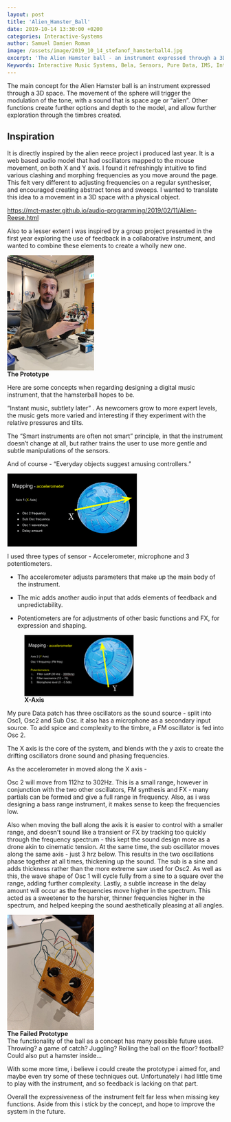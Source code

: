 ```yaml
---
layout: post
title: 'Alien_Hamster_Ball'
date: 2019-10-14 13:30:00 +0200
categories: Interactive-Systems
author: Samuel Damien Roman
image: /assets/image/2019_10_14_stefanof_hamsterball4.jpg
excerpt: 'The Alien Hamster ball - an instrument expressed through a 3D space'
Keywords: Interactive Music Systems, Bela, Sensors, Pure Data, IMS, Interactive Music Systems, NIME, MCT
---
```


The main concept for the Alien Hamster ball is an instrument expressed through a 3D space. The movement of the sphere will trigger the modulation of the tone, with a sound that is space age or “alien”. Other functions create further options and depth to the model, and allow further exploration through the timbres created.



## Inspiration

It is directly inspired by the alien reece project i produced last year. It is a web based audio model that had oscillators mapped to the mouse movement, on both X and Y axis. I found it refreshingly intuitive to find various clashing and morphing frequencies as you move around the page. This felt very different to adjusting frequencies on a regular synthesiser, and encouraged creating abstract tones and sweeps.
I wanted to translate this idea to a movement in a 3D space with a physical object.

https://mct-master.github.io/audio-programming/2019/02/11/Alien-Reese.html

Also to a lesser extent i was inspired by a group project presented in the first year exploring the use of feedback in a collaborative instrument, and wanted to combine these elements to create a wholly new one.

<img src="/assets/image/2019_10_14_stefanof_hamsterball3.jpg" width="40%" height="40%" align="center" />
<figcaption><strong>The Prototype</strong></figcaption>
</figure>

Here are some concepts when regarding designing a digital music instrument, that the hamsterball hopes to be.

“Instant music, subtlety later” . As newcomers grow to more expert levels, the music gets more varied and interesting if they experiment with the relative pressures and tilts.

The “Smart instruments are often not smart” principle, in that the instrument doesn’t change at all, but rather trains the user to use more gentle and subtle manipulations of the sensors.

And of course - “Everyday objects suggest amusing controllers.”

<img src="/assets/image/2019_10_14_stefanof_hamsterball6.png" width="60%" height="60%" align="center" />

I used three types of sensor - Accelerometer, microphone and 3 potentiometers.

- The accelerometer adjusts parameters that make up the main body of the instrument.

- The mic adds another audio input that adds elements of feedback and unpredictability.

- Potentiometers are for adjustments of other basic functions and FX, for expression and shaping.

<figure>
<img src="/assets/image/2019_10_14_stefanof_hamsterball5.png" width="60%" height="60%" align="center" />
<figcaption><strong>X-Axis</strong></figcaption>
</figure>

My pure Data patch has three oscillators as the sound source - split into Osc1, Osc2 and Sub Osc. it also has a microphone as a secondary input source. To add spice and complexity to the timbre, a FM oscillator is fed into Osc 2.

The X axis is the core of the system, and blends with the y axis to create the drifting oscillators drone sound and phasing frequencies.

As the accelerometer in moved along the X axis -

Osc 2 will move from 112hz to 302Hz. This is a small range, however in conjunction with the two other oscillators, FM synthesis and FX - many partials can be formed and give a full range in frequency. Also, as i was designing a bass range instrument, it makes sense to keep the frequencies low.

Also when moving the ball along the axis it is easier to control with a smaller range, and doesn't sound like a transient or FX by tracking too quickly through the frequency spectrum - this kept the sound design more as a drone akin to cinematic tension.
At the same time, the sub oscillator moves along the same axis - just 3 hrz below. This results in the two oscillations phase together at all times, thickening up the sound. The sub is a sine and adds thickness rather than the more extreme saw used for Osc2.
As well as this, the wave shape of Osc 1 will cycle fully from a sine to a square over the range, adding further complexity. Lastly, a subtle increase in the delay amount will occur as the frequencies move higher in the spectrum. This acted as a sweetener to the harsher, thinner frequencies higher in the spectrum, and helped keeping the sound aesthetically pleasing at all angles.

<img src="/assets/image/2019_10_14_stefanof_hamsterball2.jpg" width="40%" height="40%" align="center" />
<figcaption><strong>The Failed Prototype</strong></figcaption>
</figure>
The functionality of the ball as a concept has many possible future uses. Throwing? a game of catch? Juggling? Rolling the ball on the floor? football? Could also put a hamster inside… 

With some more time, i believe i could create the prototype i aimed for, and maybe even try some of these techniques out. Unfortunately i had little time to play with the instrument, and so feedback is lacking on that part.

 Overall the expressiveness of the instrument felt far less when missing key functions. Aside from this i stick by the concept, and hope to improve the system in the future.
